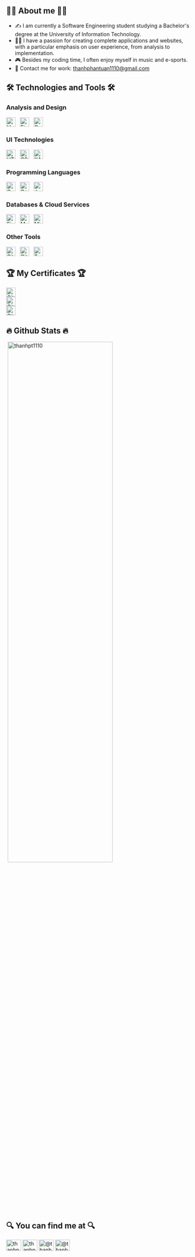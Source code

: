 <!-- ![MasterHead](https://github.com/thanhpt1110/thanhpt1110/blob/master/cover.png) -->
<!-- <h4 align="center">A little boy who enjoys himself in Music 🎶 and E-sport 🎮</h4>           -->
<h2 align="left">🙋‍♂️ About me 🙋‍♂️</h2>        
<ul>        
    <li> ✍ I am currently a Software Engineering student studying a Bachelor's degree at the University of Information Technology. </li>
    <li> 👨‍💻 I have a passion for creating complete applications and websites, with a particular emphasis on user experience, from analysis to implementation. </li>
    <li> 🎮 Besides my coding time, I often enjoy myself in music and e-sports.</li>
    <li> 📧 Contact me for work: <a href="mailto:thanhphantuan1110@gmail.com">thanhphantuan1110@gmail.com</a>
</li>
</ul>

<h2 align="left">🛠 Technologies and Tools 🛠</h2>

### Analysis and Design
<span><img src="https://img.shields.io/badge/UML-282C34?logo=uml&logoColor=FABD14" alt="UML logo" title="UML" height="25" /></span>
&nbsp;
<span><img src="https://img.shields.io/badge/Figma-282C34?logo=figma&logoColor=F24E1E" alt="Figma logo" title="Figma" height="25" /></span>
&nbsp;
<span><img src="https://img.shields.io/badge/Canva-282C34?logo=canva&logoColor=00C4CC" alt="Canva logo" title="Canva" height="25" /></span>
&nbsp;

### UI Technologies
<span><img src="https://img.shields.io/badge/HTML5-282C34?logo=html5&logoColor=E34F26" alt="HTML5 logo" title="HTML5" height="25" /></span>
&nbsp;
<span><img src="https://img.shields.io/badge/CSS3-282C34?logo=css3&logoColor=1572B6" alt="CSS3 logo" title="CSS3" height="25" /></span>
&nbsp;
<span><img src="https://img.shields.io/badge/XAML-282C34?logo=xaml&logoColor=0C54C2" alt="XAML logo" title="XAML" height="25" /></span>
&nbsp;

### Programming Languages
<span><img src="https://img.shields.io/badge/C%20Sharp-282C34?logo=c-sharp&logoColor=239120" alt="C Sharp logo" title="C Sharp" height="25" /></span>
&nbsp;
<span><img src="https://img.shields.io/badge/C++-282C34?logo=cplusplus&logoColor=00599C" alt="C++ logo" title="C++" height="25" /></span>
&nbsp;
<span><img src="https://img.shields.io/badge/Java-282C34?logo=openjdk&logoColor=FFFFFF" alt="Java logo" title="Java" height="25" /></span>
&nbsp;

### Databases & Cloud Services
<span><img src="https://img.shields.io/badge/Firebase-282C34?logo=firebase&logoColor=FFCA28" alt="Firebase logo" title="Firebase" height="25" /></span>
&nbsp;
<span><img src="https://img.shields.io/badge/MySQL-282C34?logo=mysql&logoColor=4479A1" alt="MySQL" title="MySQL" height="25" /></span>
&nbsp;
<span><img src="https://img.shields.io/badge/Microsoft%20SQL%20Server-282C34?logo=microsoft-sql-server&logoColor=CC2927" alt="Microsoft SQL Server logo" title="Microsoft SQL Server" height="25" /></span>
&nbsp;

### Other Tools 
<span><img src="https://img.shields.io/badge/Git-282C34?logo=git&logoColor=F05032" alt="Git logo" title="Git" height="25" /></span>
&nbsp;
<span><img src="https://img.shields.io/badge/Github-282C34?logo=github&logoColor=#181717" alt="Github logo" title="Github" height="25" /></span>
&nbsp;
<span><img src="https://img.shields.io/badge/Trello-282C34?logo=trello&logoColor=0052CC" alt="Trello logo" title="Trello" height="25" /></span>
&nbsp;

<h2 align="left">🏆 My Certificates 🏆</h2>
<a href="https://www.coursera.org/account/accomplishments/certificate/LJ2T8Z2Z3H9P">
    <span><img src="https://img.shields.io/badge/Object&ndash;Oriented Design-282C34?logo=coursera&logoColor=0056D2" alt="Git logo" title="Git" height="25" /></span>
</a></br>
<a href="https://www.coursera.org/account/accomplishments/certificate/JL2XQFFYRPVJ">
    <span><img src="https://img.shields.io/badge/Introduction to NoSQL Databases-282C34?logo=coursera&logoColor=0056D2" alt="Git logo" title="Git" height="25" /></span>
</a></br>
<a href="https://www.coursera.org/account/accomplishments/certificate/ZPA472KU4PUU">
    <span><img src="https://img.shields.io/badge/Foundation of User Experience (UX) Design-282C34?logo=coursera&logoColor=0056D2" alt="Git logo" title="Git" height="25" /></span>
</a>

<h2 align="left">🔥 Github Stats 🔥</h2>
<!-- <p><img width="100%" align="left" src="https://github-readme-stats-sigma-five.vercel.app/api/top-langs?username=thanhpt1110&show_icons=true&text_color=ffffff&bg_color=000000&hide_border=true&locale=en&layout=compact" alt="thanhpt1110" /></p> -->
<p>&nbsp;<img height="60%" width="75%" align="center" src="https://github-readme-stats-sigma-five.vercel.app/api?username=thanhpt1110&show_icons=true&title_color=FF7F01&text_color=ffffff&bg_color=000000&hide_border=true&locale=en" alt="thanhpt1110" /></p>
<!-- <p><img width="820"align="center" src="https://github-readme-streak-stats.herokuapp.com/?user=thanhpt1110&theme=highcontrast" alt="thanhpt1110" /></p> -->

<h2 align="left">🔍 You can find me at 🔍</h2>

<p align="left">
    <a href="https://www.linkedin.com/in/thanhpt1110/" target="blank"><img align="center" src="https://raw.githubusercontent.com/rahuldkjain/github-profile-readme-generator/master/src/images/icons/Social/linked-in-alt.svg" alt="thanhpt1110" height="30" width="40" /></a>
    <a href="https://fb.com/thanhpt1110" target="blank"><img align="center" src="https://raw.githubusercontent.com/rahuldkjain/github-profile-readme-generator/master/src/images/icons/Social/facebook.svg" alt="thanhpt1110" height="30" width="40" /></a>
    <!-- <a href="https://instagram.com/thanhpt1110" target="blank"><img align="center" src="https://raw.githubusercontent.com/rahuldkjain/github-profile-readme-generator/master/src/images/icons/Social/instagram.svg" alt="thanhpt1110" height="30" width="40" /></a> -->
    <a href="https://www.youtube.com/@thanhpt1110" target="blank"><img align="center" src="https://raw.githubusercontent.com/rahuldkjain/github-profile-readme-generator/master/src/images/icons/Social/youtube.svg" alt="@thanhpt1110" height="30" width="40" /></a>
    <a href="https://soundcloud.com/thanhpt1110" target="blank"><img align="center" src="https://raw.githubusercontent.com/rahuldkjain/github-profile-readme-generator/master/src/images/icons/Social/soundcloud.svg" alt="@thanhpt1110" height="30" width="40" /></a>
</p>

###
<!-- <p align="left"> <img src="https://komarev.com/ghpvc/?username=thanhpt1110&label=Visitors&color=38ba5e&style=plastic" alt="thanhpt1110" width = "120"/> </p> -->
